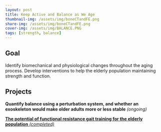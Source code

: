 ```yaml
---
layout: post
title: Keep Active and Balance as We Age
thumbnail-img: /assets/img/boneCTandFE.png
share-img: /assets/img/boneCTandFE.png
cover-img: /assets/img/BALANCE.PNG
tags: [strength, balance]
---
```


## Goal

Identify biomechanical and physiological changes throughout the aging process. Develop interventions to help the elderly population maintaining strength and function.


## Projects

**Quantify balance using a perturbation system, and whether an exoskeleton would make older adults more or less stable** *(ongoing)*

[**The potential of functional resistance gait training for the elderly population** *(completed)*]()




